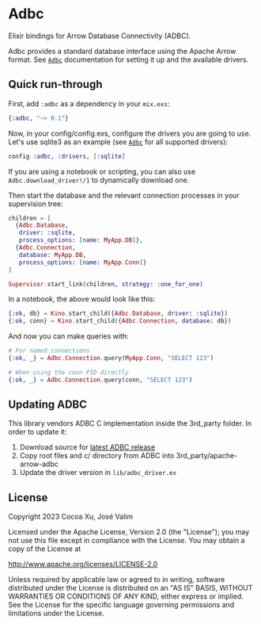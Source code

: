 # Adbc

Elixir bindings for Arrow Database Connectivity (ADBC).

Adbc provides a standard database interface using the
Apache Arrow format. See [`Adbc`](https://hexdocs.pm/adbc/Adbc.html)
documentation for setting it up and the available drivers.

## Quick run-through

First, add `:adbc` as a dependency in your `mix.exs`:

```elixir
{:adbc, "~> 0.1"}
```

Now, in your config/config.exs, configure the drivers you
are going to use. Let's use sqlite3 as an example
(see [`Adbc`](https://hexdocs.pm/adbc/Adbc.html) for all
supported drivers):

```elixir
config :adbc, :drivers, [:sqlite]
```

If you are using a notebook or scripting, you can also use
`Adbc.download_driver!/1` to dynamically download one.

Then start the database and the relevant connection processes
in your supervision tree:

```elixir
children = [
  {Adbc.Database,
   driver: :sqlite,
   process_options: [name: MyApp.DB]},
  {Adbc.Connection,
   database: MyApp.DB,
   process_options: [name: MyApp.Conn]}
]

Supervisor.start_link(children, strategy: :one_for_one)
```

In a notebook, the above would look like this:

```elixir
{:ok, db} = Kino.start_child({Adbc.Database, driver: :sqlite})
{:ok, conn} = Kino.start_child({Adbc.Connection, database: db})
```

And now you can make queries with:

```elixir
# For named connections
{:ok, _} = Adbc.Connection.query(MyApp.Conn, "SELECT 123")

# When using the conn PID directly
{:ok, _} = Adbc.Connection.query(conn, "SELECT 123")
```

## Updating ADBC

This library vendors ADBC C implementation inside the 3rd_party folder.
In order to update it:

  1. Download source for [latest ADBC release](https://github.com/apache/arrow-adbc/releases/)
  2. Copy root files and c/ directory from ADBC into 3rd_party/apache-arrow-adbc
  3. Update the driver version in `lib/adbc_driver.ex`

## License

Copyright 2023 Cocoa Xu, José Valim

Licensed under the Apache License, Version 2.0 (the "License");
you may not use this file except in compliance with the License.
You may obtain a copy of the License at

   http://www.apache.org/licenses/LICENSE-2.0

Unless required by applicable law or agreed to in writing, software
distributed under the License is distributed on an "AS IS" BASIS,
WITHOUT WARRANTIES OR CONDITIONS OF ANY KIND, either express or implied.
See the License for the specific language governing permissions and
limitations under the License.
